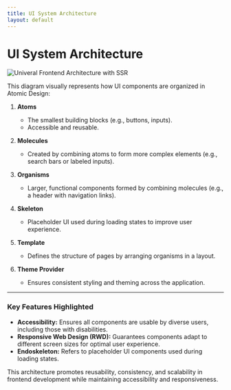 ```yaml
---
title: UI System Architecture
layout: default
---
```

# UI System Architecture
<img src="/assets/img/diagrams/ui-system-diagram.png" alt="Univeral Frontend Architecture with SSR"/>

This diagram visually represents how UI components are organized in Atomic Design:

1. **Atoms**
   - The smallest building blocks (e.g., buttons, inputs).
   - Accessible and reusable.

2. **Molecules**
   - Created by combining atoms to form more complex elements (e.g., search bars or labeled inputs).

3. **Organisms**
   - Larger, functional components formed by combining molecules (e.g., a header with navigation links).

4. **Skeleton**
   - Placeholder UI used during loading states to improve user experience.

5. **Template**
   - Defines the structure of pages by arranging organisms in a layout.

6. **Theme Provider**
   - Ensures consistent styling and theming across the application.

---

### Key Features Highlighted
- **Accessibility:** Ensures all components are usable by diverse users, including those with disabilities.
- **Responsive Web Design (RWD):** Guarantees components adapt to different screen sizes for optimal user experience.
- **Endoskeleton:** Refers to placeholder UI components used during loading states.

This architecture promotes reusability, consistency, and scalability in frontend development while maintaining accessibility and responsiveness.
